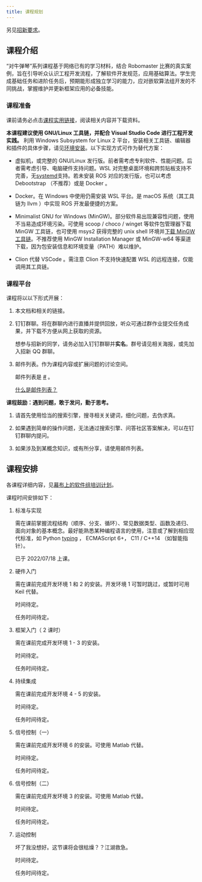```yaml
---
title: 课程规划
---
```



另见[招新要求](招新要求)。

## 课程介绍

<!-- 信息时代，。 -->

“对牛弹琴”系列课程基于网络已有的学习材料，结合 Robomaster 比赛的真实案例，旨在引导听众认识工程开发流程，了解软件开发规范，应用基础算法。学生完成基础任务和进阶任务后，预期能形成独立学习的能力，应对嵌软算法组开发的不同挑战，掌握维护并更新框架应用的必备技能。

### 课程准备

课前请务必点击[课程实用链接](/外部资料/课程实用链接)，阅读相关内容并下载资料。

**本课程建议使用 GNU/Linux 工具链，并配合 Visual Studio Code 进行工程开发实践。** 利用 Windows Subsystem for Linux 2 平台，安装相关工具链、编辑器和插件的具体步骤，请见[环境安装](./环境安装)。以下实现方式可作为替代方案：

* 虚拟机，或完整的 GNU/Linux 发行版。前者需考虑专利软件、性能问题。后者需考虑引导、电脑硬件支持问题。WSL 对完整桌面环境和跨剪贴板支持不完善，无[systemd](https://coolshell.cn/articles/17998.html)支持。若未安装 ROS 对应的发行版，也可以考虑 Debootstrap （不推荐）或是 Docker 。

* Docker。在 Windows 中使用仍需安装 WSL 平台。是 macOS 系统（其工具链为 llvm ）中实现 ROS 开发最便捷的方案。

* Minimalist GNU for Windows (MinGW)。部分软件易出现兼容性问题，使用不当易造成环境污染。可使用 scoop / choco / winget 等软件包管理器下载 MinGW 工具链，也可使用 msys2 获得完整的 unix shell 环境并[下载 MinGW 工具链](https://www.msys2.org/#__code_1)。不推荐使用 MinGW Installation Manager 或 MinGW-w64 等渠道下载，因为包安装信息和环境变量（PATH）难以维护。

* Clion 代替 VSCode 。需注意 Clion 不支持快速配置 WSL 的远程连接，仅能调用其工具链。

### 课程平台

课程将以以下形式开展：

1. 本文档和相关的链接。

2. 钉钉群聊。将在群聊内进行直播并提供回放，听众可通过群作业提交任务成果，并下载不方便从网上获取的资源。

   想参与招新的同学，请务必加入钉钉群聊并**实名**。群号请见相关海报，或先加入招新 QQ 群聊。

3. 邮件列表。作为课程内容或扩展问题的讨论空间。

   邮件列表是 [#](mailto:#) 。

   [什么是邮件列表？](/名词解释/邮件列表)

**课程鼓励：遇到问题，敢于发问，勤于思考。** 

1. 请首先使用恰当的搜索引擎，搜寻相关关键词，细化问题，去伪求真。

2. 如果遇到简单的操作问题，无法通过搜索引擎、问答社区答案解决，可以在钉钉群聊内提问。

3. 如果涉及到某概念知识，或有所分享，请使用邮件列表。

## 课程安排

各课程详细内容，见[幕布上的软件组培训计划](https://www.mubucm.com/doc/5wRzc_iwti5)。

课程时间安排如下：

1. 标准与实现

    需在课前掌握流程结构（顺序、分支、循环）、常见数据类型、函数及递归、面向对象的基本概念。最好能熟悉某种编程语言的使用，注意或了解到相应现代标准，如 Python [typing](https://docs.python.org/zh-cn/3/library/typing.html)  ， ECMAScript 6+， C11 / C++14 （如智能指针）。

    已于 2022/07/18 上课。

2. 硬件入门

    需在课前完成开发环境 1 和 2 的安装。开发环境 1 可暂时跳过，或暂时可用 Keil 代替。

    时间待定。

    任务时间待定。

3. 框架入门（ 2 课时）

    需在课前完成开发环境 1 - 3 的安装。

    时间待定。

    任务时间待定。

4. 持续集成

    需在课前完成开发环境 4 - 5 的安装。

    时间待定。

    任务时间待定。

5. 信号控制（一）

    需在课前完成开发环境 6 的安装。可使用 Matlab 代替。

    时间待定。

    任务时间待定。

6. 信号控制（二）

    需在课前完成开发环境 3 的安装。可使用 Matlab 代替。

    时间待定。

    任务时间待定。

7. 运动控制

    坏了我没想好。这节课将会很枯燥？？江湖救急。

    时间待定。

    任务时间待定。
